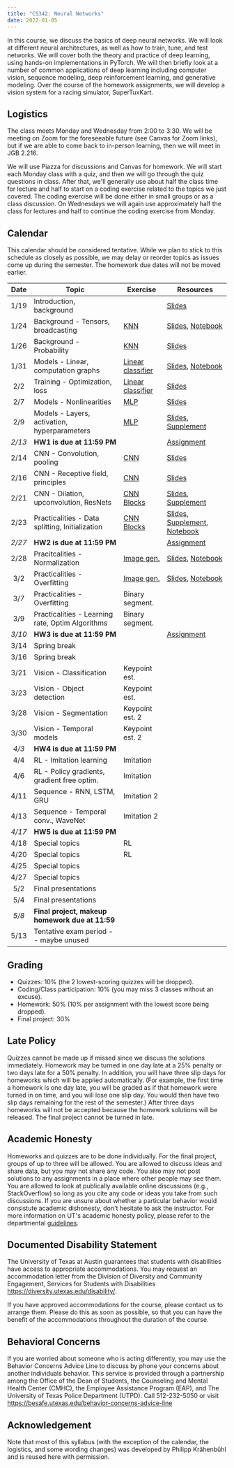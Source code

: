 ```yaml
---
title: "CS342: Neural Networks"
date: 2022-01-05
---
```


In this course, we discuss the basics of deep neural networks. We will look at
different neural architectures, as well as how to train, tune, and test
networks. We will cover both the theory and practice of deep learning, using
hands-on implementations in PyTorch. We will then briefly look at a number of
common applications of deep learning including computer vision, sequence
modeling, deep reinforcement learning, and generative modeling. Over the course
of the homework assignments, we will develop a vision system for a racing
simulator, SuperTuxKart.

## Logistics

The class meets Monday and Wednesday from  2:00 to 3:30. We will be meeting on
Zoom for the foreseeable future (see Canvas for Zoom links), but if we are able
to come back to in-person learning, then we will meet in JGB 2.216.

We will use Piazza for discussions and Canvas for homework. We will start each
Monday class with a quiz, and then we will go through the quiz questions in
class. After that, we'll generally use about half the class time for lecture
and half to start on a coding exercise related to the topics we just covered.
The coding exercise will be done either in small groups or as a class
discussion. On Wednesdays we will again use approximately half the class for
lectures and half to continue the coding exercise from Monday.

## Calendar

This calendar should be considered tentative. While we plan to stick to this
schedule as closely as possible, we may delay or reorder topics as issues come
up during the semester. The homework due dates will not be moved earlier.

| Date   | Topic                                           | Exercise                                           | Resources                                                                             |
|:------:|-------------------------------------------------|----------------------------------------------------|---------------------------------------------------------------------------------------|
| 1/19   | Introduction, background                        |                                                    | [Slides](/cs342-lectures/lecture01.pdf)                                               |
| 1/24   | Background - Tensors, broadcasting              | [KNN](/cs342-exercises/knn.ipynb)                  | [Slides](/cs342-lectures/lecture02.pdf), [Notebook](/cs342-notebooks/lecture02.ipynb) |
| 1/26   | Background - Probability                        | [KNN](/cs342-exercises/knn.ipynb)                  | [Slides](/cs342-lectures/lecture03.pdf)                                               |
| 1/31   | Models - Linear, computation graphs             | [Linear classifier](/cs342-exercises/linear.ipynb) | [Slides](/cs342-lectures/lecture04.pdf), [Notebook](/cs342-notebooks/lecture04.ipynb) |
| 2/2    | Training - Optimization, loss                   | [Linear classifier](/cs342-exercises/linear.ipynb) | [Slides](/cs342-lectures/lecture05.pdf)                                               |
| 2/7    | Models - Nonlinearities                         | [MLP](/cs342-exercises/mlp.ipynb)                  | [Slides](/cs342-lectures/lecture06.pdf)                                               |
| 2/9    | Models - Layers, activation, hyperparameters    | [MLP](/cs342-exercises/mlp.ipynb)                  | [Slides](/cs342-lectures/lecture07.pdf), [Supplement](/cs342-lectures/l07-supp.pdf)   |
| *2/13* | **HW1 is due at 11:59 PM**                      |                                                    | [Assignment](/cs342/homework1/)                                                       |
| 2/14   | CNN - Convolution, pooling                      | [CNN](/cs342-exercises/cnn.ipynb)                  | [Slides](/cs342-lectures/lecture08.pdf)                                               |
| 2/16   | CNN - Receptive field, principles               | [CNN](/cs342-exercises/cnn.ipynb)                  | [Slides](/cs342-lectures/lecture09.pdf)                                               |
| 2/21   | CNN - Dilation, upconvolution, ResNets          | [CNN Blocks](/cs342-exercises/resnet.ipynb)        | [Slides](/cs342-lectures/lecture10.pdf), [Supplement](/cs342-notebooks/visualization.zip) |
| 2/23   | Practicalities - Data splitting, Initialization | [CNN Blocks](/cs342-exercises/resnet.ipynb)        | [Slides](/cs342-lectures/lecture11.pdf), [Supplement](/cs342-lectures/l11-supp.pdf), [Notebook](/cs342-notebooks/lecture11.ipynb) |
| *2/27* | **HW2 is due at 11:59 PM**                      |                                                    | [Assignment](/cs342/homework2/)                                                       |
| 2/28   | Pracitcalities - Normalization                  | [Image gen.](/cs342-exercises/generation.ipynb)    | [Slides](/cs342-lectures/lecture12.pdf), [Notebook](/cs342-notebooks/lecture12.ipynb) |
| 3/2    | Practicalities - Overfitting                    | [Image gen.](/cs342-exercises/generation.ipynb)    | [Slides](/cs342-lectures/lecture13.pdf), [Notebook](/cs342-notebooks/lecture13.ipynb) |
| 3/7    | Practicalities - Overfitting                    | Binary segment.                                    |                                                                                       |
| 3/9    | Practicalities - Learning rate, Optim Algorithms| Binary segment.                                    |                                                                                       |
| *3/10* | **HW3 is due at 11:59 PM**                      |                                                    | [Assignment](/cs342/homework3/)                                                       |
| 3/14   | Spring break                                    |                                                    |                                                                                       |
| 3/16   | Spring break                                    |                                                    |                                                                                       |
| 3/21   | Vision - Classification                         | Keypoint est.                                      |                                                                                       |
| 3/23   | Vision - Object detection                       | Keypoint est.                                      |                                                                                       |
| 3/28   | Vision - Segmentation                           | Keypoint est. 2                                    |                                                                                       |
| 3/30   | Vision - Temporal models                        | Keypoint est. 2                                    |                                                                                       |
| *4/3*  | **HW4 is due at 11:59 PM**                      |                                                    |                                                                                       |
| 4/4    | RL - Imitation learning                         | Imitation                                          |                                                                                       |
| 4/6    | RL - Policy gradients, gradient free optim.     | Imitation                                          |                                                                                       |
| 4/11   | Sequence - RNN, LSTM, GRU                       | Imitation 2                                        |                                                                                       |
| 4/13   | Sequence - Temporal conv., WaveNet              | Imitation 2                                        |                                                                                       |
| *4/17* | **HW5 is due at 11:59 PM**                      |                                                    |                                                                                       |
| 4/18   | Special topics                                  | RL                                                 |                                                                                       |
| 4/20   | Special topics                                  | RL                                                 |                                                                                       |
| 4/25   | Special topics                                  |                                                    |                                                                                       |
| 4/27   | Special topics                                  |                                                    |                                                                                       |
| 5/2    | Final presentations                             |                                                    |                                                                                       |
| 5/4    | Final presentations                             |                                                    |                                                                                       |
| *5/8*  | **Final project, makeup homework due at 11:59** |                                                    |                                                                                       |
| 5/13   | Tentative exam period -- maybe unused           |                                                    |                                                                                       |

## Grading

- Quizzes: 10% (the 2 lowest-scoring quizzes will be dropped).
- Coding/Class participation: 10% (you may miss 3 classes without an excuse).
- Homework: 50% (10% per assignment with the lowest score being dropped).
- Final project: 30%

## Late Policy

Quizzes cannot be made up if missed since we discuss the solutions immediately.
Homework may be turned in one day late at a 25% penalty or two days late for a
50% penalty. In addition, you will have three slip days for homeworks which
will be applied automatically. (For example, the first time a homework is one
day late, you will be graded as if that homework were turned in on time, and
you will lose one slip day. You would then have two slip days remaining for the
rest of the semester.) After three days homeworks will not be accepted because
the homework solutions will be released. The final project cannot be turned in
late.

## Academic Honesty

Homeworks and quizzes are to be done individually. For the final project,
groups of up to three will be allowed. You are allowed to discuss ideas and
share data, but you may not share any code. You also may not post solutions to
any assignments in a place where other people may see them. You are allowed to
look at publically available online discussions (e.g., StackOverflow) so long
as you cite any code or ideas you take from such discussions. If you are unsure
about whether a particular behavior would consistute academic dishonesty, don't
hesitate to ask the instructor. For more information on UT's academic honesty
policy, please refer to the departmental
[guidelines](https://www.cs.utexas.edu/users/ear/CodeOfConduct.html#honesty).

## Documented Disability Statement

The University of Texas at Austin guarantees that students with disabilities
have access to appropriate accommodations. You may request an accommodation
letter from the Division of Diversity and Community Engagement, Services for
Students with Disabilities https://diversity.utexas.edu/disability/.

If you have approved accommodations for the course, please contact us to
arrange them. Please do this as soon as possible, so that you can have the
benefit of the accommodations throughout the duration of the course.

## Behavioral Concerns

If you are worried about someone who is acting differently, you may use the
Behavior Concerns Advice Line to discuss by phone your concerns about another
individuals behavior. This service is provided through a partnership among the
Office of the Dean of Students, the Counseling and Mental Health Center (CMHC),
the Employee Assistance Program (EAP), and The University of Texas Police
Department (UTPD). Call 512-232-5050 or visit
https://besafe.utexas.edu/behavior-concerns-advice-line

## Acknowledgement

Note that most of this syllabus (with the exception of the calendar, the
logistics, and some wording changes) was developed by Philipp Krähenbühl and is
reused here with permission.
